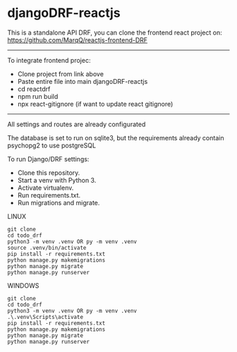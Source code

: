 # djangoDRF-reactjs

This is a standalone API DRF, you can clone the frontend react project on:
https://github.com/MarqQ/reactjs-frontend-DRF

*****
To integrate frontend projec:
* Clone project from link above
* Paste entire file into main djangoDRF-reactjs
* cd reactdrf
* npm run build
* npx react-gitignore (if want to update react gitignore)
*****

All settings and routes are already configurated

The database is set to run on sqlite3, but the requirements already contain psychopg2 to use postgreSQL 

To run Django/DRF settings:

* Clone this repository.
* Start a venv with Python 3.
* Activate virtualenv.
* Run requirements.txt.
* Run migrations and migrate.

LINUX
```
git clone
cd todo_drf
python3 -m venv .venv OR py -m venv .venv
source .venv/bin/activate
pip install -r requirements.txt
python manage.py makemigrations
python manage.py migrate
python manage.py runserver
```

WINDOWS
```
git clone
cd todo_drf
python3 -m venv .venv OR py -m venv .venv
.\.venv\Scripts\activate
pip install -r requirements.txt
python manage.py makemigrations
python manage.py migrate
python manage.py runserver
```